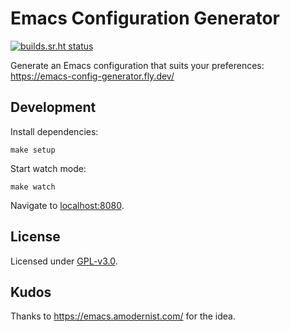 # Emacs Configuration Generator

[![builds.sr.ht status](https://builds.sr.ht/~mgmarlow/emacs-config-generator/commits/main/.build.yml.svg)](https://builds.sr.ht/~mgmarlow/emacs-config-generator/commits/main/.build.yml?)

Generate an Emacs configuration that suits your preferences: https://emacs-config-generator.fly.dev/


## Development

Install dependencies:

```
make setup
```

Start watch mode:

```
make watch
```

Navigate to <localhost:8080>.

## License

Licensed under [GPL-v3.0](./LICENSE).

## Kudos

Thanks to <https://emacs.amodernist.com/> for the idea.
